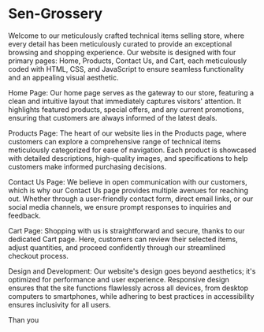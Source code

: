 # Sen-Grossery

Welcome to our meticulously crafted technical items selling store, where every detail has been meticulously curated to provide an exceptional browsing and shopping experience. Our website is designed with four primary pages: Home, Products, Contact Us, and Cart, each meticulously coded with HTML, CSS, and JavaScript to ensure seamless functionality and an appealing visual aesthetic.

Home Page: Our home page serves as the gateway to our store, featuring a clean and intuitive layout that immediately captures visitors' attention. It highlights featured products, special offers, and any current promotions, ensuring that customers are always informed of the latest deals.

Products Page: The heart of our website lies in the Products page, where customers can explore a comprehensive range of technical items meticulously categorized for ease of navigation. Each product is showcased with detailed descriptions, high-quality images, and specifications to help customers make informed purchasing decisions.

Contact Us Page: We believe in open communication with our customers, which is why our Contact Us page provides multiple avenues for reaching out. Whether through a user-friendly contact form, direct email links, or our social media channels, we ensure prompt responses to inquiries and feedback.

Cart Page: Shopping with us is straightforward and secure, thanks to our dedicated Cart page. Here, customers can review their selected items, adjust quantities, and proceed confidently through our streamlined checkout process.

Design and Development: Our website's design goes beyond aesthetics; it's optimized for performance and user experience. Responsive design ensures that the site functions flawlessly across all devices, from desktop computers to smartphones, while adhering to best practices in accessibility ensures inclusivity for all users.

Than you
